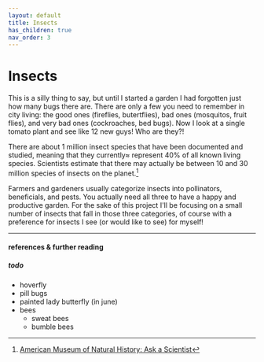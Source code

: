 ```yaml
---
layout: default
title: Insects
has_children: true
nav_order: 3
---
```

# Insects
This is a silly thing to say, but until I started a garden I had forgotten just how many bugs there are. There are only a few you need to remember in city living: the good ones (fireflies, butertflies), bad ones (mosquitos, fruit flies), and very bad ones (cockroaches, bed bugs). Now I look at a single tomato plant and see like 12 new guys! Who are they?!

There are about 1 million insect species that have been documented and studied, meaning that they currently≈ represent 40% of all known living species. Scientists estimate that there may actually be between 10 and 30 million species of insects on the planet.[^1]

Farmers and gardeners usually categorize insects into pollinators, beneficials, and pests. You actually need all three to have a happy and productive garden. For the sake of this project I'll be focusing on a small number of insects that fall in those three categories, of course with a preference for insects I see (or would like to see) for myself!

---
#### references & further reading
[^1]: [American Museum of Natural History: Ask a Scientist](https://www.amnh.org/explore/ology/earth/ask-a-scientist-about-our-environment/which-animal-group-has-the-most-organisms#:~:text=There%20are%20more%20than%201,of%20all%20known%20living%20species!)


##### todo
- hoverfly
- pill bugs
- painted lady butterfly (in june)
- bees
    - sweat bees
    - bumble bees